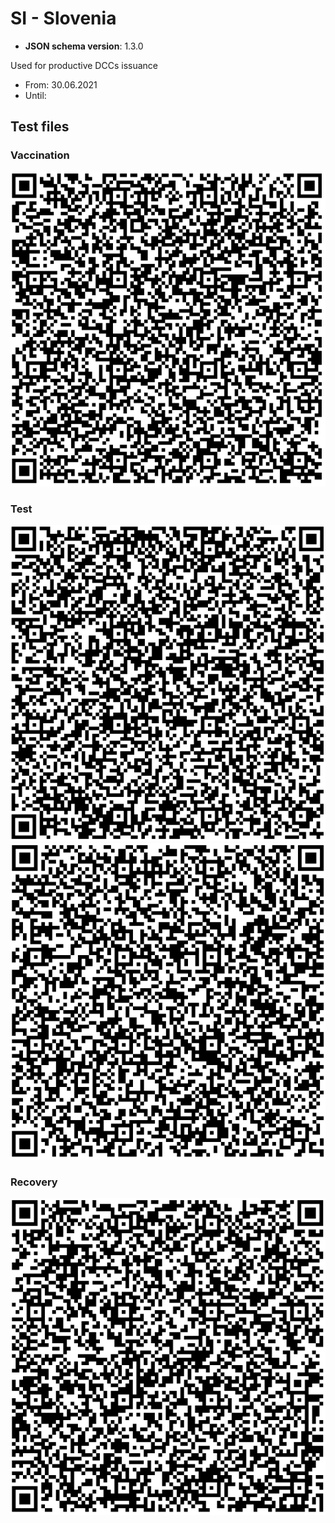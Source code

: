 # SI - Slovenia

* **JSON schema version**: 1.3.0

Used for productive DCCs issuance
* From: 30.06.2021
* Until:

## Test files

### Vaccination

![VAC](VAC.png)

### Test

![test-AG](test-AG.png)
![test-PCR](test-PCR.png)

### Recovery

![REC](REC.png)
